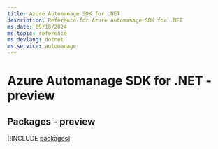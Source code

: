 ```yaml
---
title: Azure Automanage SDK for .NET
description: Reference for Azure Automanage SDK for .NET
ms.date: 09/18/2024
ms.topic: reference
ms.devlang: dotnet
ms.service: automanage
---
```

# Azure Automanage SDK for .NET - preview
## Packages - preview
[!INCLUDE [packages](automanage-index.md)]